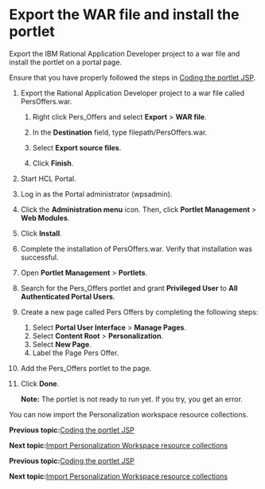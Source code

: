 # Export the WAR file and install the portlet

Export the IBM Rational Application Developer project to a war file and install the portlet on a portal page.

Ensure that you have properly followed the steps in [Coding the portlet JSP](pzn_demo_finish_coding_portlet_jsp.md).

1.  Export the Rational Application Developer project to a war file called PersOffers.war.

    1.  Right click Pers\_Offers and select **Export** \> **WAR file**.

    2.  In the **Destination** field, type filepath/PersOffers.war.

    3.  Select **Export source files**.

    4.  Click **Finish**.

2.  Start HCL Portal.

3.  Log in as the Portal administrator \(wpsadmin\).

4.  Click the **Administration menu** icon. Then, click **Portlet Management** \> **Web Modules**.

5.  Click **Install**.

6.  Complete the installation of PersOffers.war. Verify that installation was successful.

7.  Open **Portlet Management** \> **Portlets**.

8.  Search for the Pers\_Offers portlet and grant **Privileged User** to **All Authenticated Portal Users**.

9.  Create a new page called Pers Offers by completing the following steps:

    1.  Select **Portal User Interface** \> **Manage Pages**.
    2.  Select **Content Root** \> **Personalization**.
    3.  Select **New Page**.
    4.  Label the Page Pers Offer.
10. Add the Pers\_Offers portlet to the page.

11. Click **Done**.

    **Note:** The portlet is not ready to run yet. If you try, you get an error.


You can now import the Personalization workspace resource collections.


**Previous topic:**[Coding the portlet JSP](../pzn/pzn_demo_finish_coding_portlet_jsp.md)

**Next topic:**[Import Personalization Workspace resource collections](../pzn/pzn_demo_import_resource_collections.md)


**Previous topic:**[Coding the portlet JSP](../pzn/pzn_demo_finish_coding_portlet_jsp.md)

**Next topic:**[Import Personalization Workspace resource collections](../pzn/pzn_demo_import_resource_collections.md)


